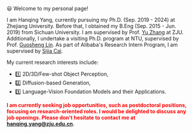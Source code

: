 😃 Welcome to my personal page!

I am Hanqing Yang, currently pursuing my Ph.D. (Sep. 2019 - 2024) at Zhejiang University. Before that, I obtained my B.Eng (Sep. 2015 - Jun. 2019) from Sichuan University. I am supervised by Prof. [Yu Zhang](https://person.zju.edu.cn/zhangyu/#0) at ZJU. Additionally, I undertake a visiting Ph.D. program at NTU, supervised by Prof. [Guosheng Lin](https://guosheng.github.io/). As part of Alibaba's Research Intern Program, I am supervised by [Sijia Cai](https://scholar.google.com.hk/citations?user=LMVeRVAAAAAJ&hl=en).

<!-- Moreover, I am also fortunate to work with Prof. [Shengfeng He](http://www.shengfenghe.com/) at SMU.-->

My current research interests include:
- 1️⃣ 2D/3D/Few-shot Object Perception,
- 2️⃣ Diffusion-based Generation,
- 3️⃣ Language-Vision Foundation Models and their Applications.

<span style="color:red"><strong> I am currently seeking job opportunities, such as postdoctoral positions, focusing on research-oriented roles. I would be delighted to discuss any job openings. Please don't hesitate to contact me at hanqing.yang@zju.edu.cn. </strong></span>

